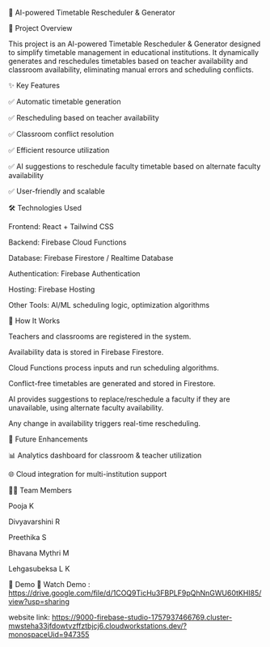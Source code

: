 📅 AI-powered Timetable Rescheduler & Generator

🚀 Project Overview

This project is an AI-powered Timetable Rescheduler & Generator designed to simplify timetable management in educational institutions. It dynamically generates and reschedules timetables based on teacher availability and classroom availability, eliminating manual errors and scheduling conflicts.

✨ Key Features

✅ Automatic timetable generation

✅ Rescheduling based on teacher availability

✅ Classroom conflict resolution

✅ Efficient resource utilization

✅ AI suggestions to reschedule faculty timetable based on alternate faculty availability

✅ User-friendly and scalable

🛠️ Technologies Used

Frontend: React + Tailwind CSS

Backend: Firebase Cloud Functions

Database: Firebase Firestore / Realtime Database

Authentication: Firebase Authentication

Hosting: Firebase Hosting

Other Tools: AI/ML scheduling logic, optimization algorithms

📖 How It Works

Teachers and classrooms are registered in the system.

Availability data is stored in Firebase Firestore.

Cloud Functions process inputs and run scheduling algorithms.

Conflict-free timetables are generated and stored in Firestore.

AI provides suggestions to replace/reschedule a faculty if they are unavailable, using alternate faculty availability.

Any change in availability triggers real-time rescheduling.

🚀 Future Enhancements

📊 Analytics dashboard for classroom & teacher utilization

🌐 Cloud integration for multi-institution support

👩‍💻 Team Members

Pooja K

Divyavarshini R

Preethika S

Bhavana Mythri M

Lehgasubeksa L K

🎥 Demo
🔗 Watch Demo : https://drive.google.com/file/d/1COQ9TicHu3FBPLF9pQhNnGWU60tKHI85/view?usp=sharing

website link: https://9000-firebase-studio-1757937466769.cluster-mwsteha33jfdowtvzffztbjcj6.cloudworkstations.dev/?monospaceUid=947355
